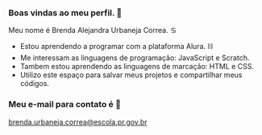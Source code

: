 ### Boas vindas ao meu perfil. 👋

Meu nome é Brenda Alejandra Urbaneja Correa. ♋
- Estou aprendendo a programar com a plataforma Alura. ⛓️
- Me interessam as linguagens de programação: JavaScript e Scratch.
- Tambem estou aprendendo as linguagens de marcação: HTML e CSS.
- Utilizo este espaço para salvar meus projetos e compartilhar meus códigos.

 ### Meu e-mail para contato é 📧

 brenda.urbaneja.correa@escola.pr.gov.br


 

<!--
**correauwu/correauwu** is a ✨ _special_ ✨ repository because its `README.md` (this file) appears on your GitHub profile. 

Here are some ideas to get you started:

- 🔭 I’m currently working on ...
- 🌱 I’m currently learning ...
- 👯 I’m looking to collaborate on ...
- 🤔 I’m looking for help with ...
- 💬 Ask me about ...
- 📫 How to reach me: ...
- 😄 Pronouns: ...
- ⚡ Fun fact: ...
-->

